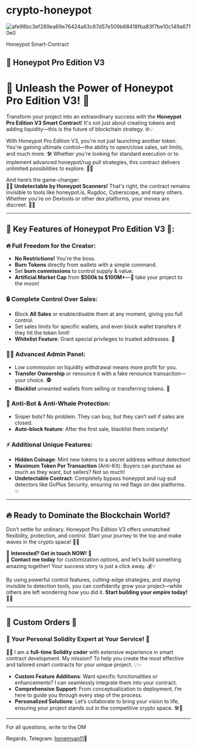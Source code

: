 # crypto-honeypot

![afe98bc3ef289ea69e76424a63c67d57e509b68418fba83f7be10c149a6710e0](https://github.com/honeyman11/crypto-honeypot/assets/166214160/9d402bd7-cd03-492b-ba96-b88e994ab2f9)

Honeypot Smart-Contract

## 📝 Honeypot Pro Edition V3

# 🚀 Unleash the Power of Honeypot Pro Edition V3! 🚀

Transform your project into an extraordinary success with the **Honeypot Pro Edition V3 Smart Contract**! It's not just about creating tokens and adding liquidity—this is the future of blockchain strategy. 🌐💡

With Honeypot Pro Edition V3, you're not just launching another token. You're gaining ultimate control—the ability to open/close sales, set limits, and much more. 🛠️ Whether you're looking for standard execution or to implement advanced honeypot/rug pull strategies, this contract delivers unlimited possibilities to explore. 👑✨

And here’s the game-changer:  
🕵️‍♂️ **Undetectable by Honeypot Scanners!** That's right, the contract remains invisible to tools like honeypot.is, Rugdoc, Cyberscope, and many others. Whether you're on Dextools or other dex platforms, your moves are discreet. 🐱‍👤

---

## 🌟 Key Features of Honeypot Pro Edition V3 🌟:

### 🔥 Full Freedom for the Creator:
- **No Restrictions!** You’re the boss.
- **Burn Tokens** directly from wallets with a simple command.
- Set **burn commissions** to control supply & value.
- **Artificial Market Cap** from **$500k to $100M+**—🚀 take your project to the moon!

### 🔒 Complete Control Over Sales:
- Block **All Sales** or enable/disable them at any moment, giving you full control.
- Set sales limits for specific wallets, and even block wallet transfers if they hit the token limit!
- **Whitelist Feature**: Grant special privileges to trusted addresses. 🌟

### 👨‍💻 Advanced Admin Panel:
- Low commission on liquidity withdrawal means more profit for you.
- **Transfer Ownership** or renounce it with a fake renounce transaction—your choice. 🕵️
- **Blacklist** unwanted wallets from selling or transferring tokens. 🔐

### 🤖 Anti-Bot & Anti-Whale Protection:
- Sniper bots? No problem. They can buy, but they can’t sell if sales are closed.
- **Auto-block feature**: After the first sale, blacklist them instantly!

### ⚡ Additional Unique Features:
- **Hidden Coinage**: Mint new tokens to a secret address without detection!
- **Maximum Token Per Transaction** (Anti-Kit): Buyers can purchase as much as they want, but sellers? Not so much!
- **Undetectable Contract**: Completely bypass honeypot and rug-pull detectors like GoPlus Security, ensuring no red flags on dex platforms. 💥


---

## 🔥 Ready to Dominate the Blockchain World?
Don’t settle for ordinary. Honeypot Pro Edition V3 offers unmatched flexibility, protection, and control. Start your journey to the top and make waves in the crypto space! 🌊🚀

💼 **Interested? Get in touch NOW!** 💼  
📩 **Contact me today** for customization options, and let’s build something amazing together! Your success story is just a click away. 💰✨

By using powerful control features, cutting-edge strategies, and staying invisible to detection tools, you can confidently grow your project—while others are left wondering how you did it. **Start building your empire today!** 🏰💸

---

## 💎 Custom Orders 💎


### 🔧 Your Personal Solidity Expert at Your Service! 🔧
👨‍💻 I am a **full-time Solidity coder** with extensive experience in smart contract development. My mission? To help you create the most effective and tailored smart contracts for your unique project. 💡✨

- **Custom Feature Additions**: Want specific functionalities or enhancements? I can seamlessly integrate them into your contract.
- **Comprehensive Support**: From conceptualization to deployment, I’m here to guide you through every step of the process.
- **Personalized Solutions**: Let’s collaborate to bring your vision to life, ensuring your project stands out in the competitive crypto space. 🛠️🚀

 ________ ________ 

 For all questions, write to the DM 

 Regards, Telegram: [honemyan11](https://t.me/honeyman11)🖤
